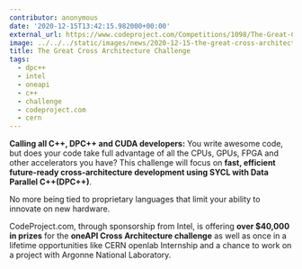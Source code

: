 ```yaml
---
contributor: anonymous
date: '2020-12-15T13:42:15.982000+00:00'
external_url: https://www.codeproject.com/Competitions/1098/The-Great-Cross-Architecture-Challenge
image: ../../../static/images/news/2020-12-15-the-great-cross-architecture-challenge.webp
title: The Great Cross Architecture Challenge
tags:
  - dpc++
  - intel
  - oneapi
  - c++
  - challenge
  - codeproject.com
  - cern
---
```


**Calling all C++, DPC++ and CUDA developers:** You write awesome code, but does your code take full advantage of all
the CPUs, GPUs, FPGA and other accelerators you have? This challenge will focus on **fast, efficient future-ready
cross-architecture development using SYCL with Data Parallel C++(DPC++)**.

No more being tied to proprietary languages that limit your ability to innovate on new hardware.

CodeProject.com, through sponsorship from Intel, is offering **over $40,000 in prizes** for the **oneAPI Cross
Architecture challenge** as well as once in a lifetime opportunities like CERN openlab Internship and a chance to work
on a project with Argonne National Laboratory.
